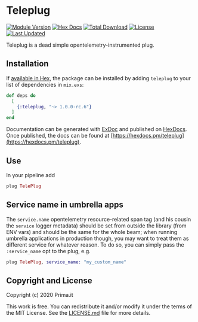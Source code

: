# Teleplug
[![Module Version](https://img.shields.io/hexpm/v/teleplug.svg)](https://hex.pm/packages/teleplug)
[![Hex Docs](https://img.shields.io/badge/hex-docs-lightgreen.svg)](https://hexdocs.pm/teleplug/)
[![Total Download](https://img.shields.io/hexpm/dt/teleplug.svg)](https://hex.pm/packages/teleplug)
[![License](https://img.shields.io/hexpm/l/teleplug.svg)](https://github.com/primait/teleplug/blob/master/LICENSE.md)
[![Last Updated](https://img.shields.io/github/last-commit/primait/teleplug.svg)](https://github.com/primait/teleplug/commits/master)

Teleplug is a dead simple opentelemetry-instrumented plug.

## Installation

If [available in Hex](https://hex.pm/docs/publish), the package can be installed
by adding `teleplug` to your list of dependencies in `mix.exs`:

```elixir
def deps do
  [
    {:teleplug, "~> 1.0.0-rc.6"}
  ]
end
```

Documentation can be generated with [ExDoc](https://github.com/elixir-lang/ex_doc)
and published on [HexDocs](https://hexdocs.pm). Once published, the docs can
be found at [https://hexdocs.pm/teleplug](https://hexdocs.pm/teleplug).


## Use 

In your pipeline add 

```elixir
plug TelePlug
```

## Service name in umbrella apps

The `service.name` opentelemetry resource-related span tag (and his cousin the `service` logger metadata) should be set from outside the library (from ENV vars) and should be the same for the whole beam; when running umbrella applications in production though, you may want to treat them as different service for whatever reason. To do so, you can simply pass the `:service_name` opt to the plug, e.g.

```elixir
plug TelePlug, service_name: "my_custom_name"
```

## Copyright and License

Copyright (c) 2020 Prima.it

This work is free. You can redistribute it and/or modify it under the
terms of the MIT License. See the [LICENSE.md](./LICENSE.md) file for more details.

